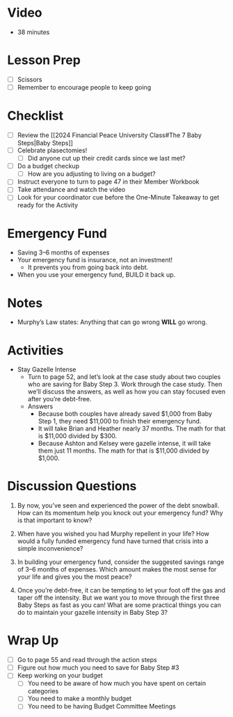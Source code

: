 # Video
- 38 minutes

# Lesson Prep
- [ ] Scissors
- [ ] Remember to encourage people to keep going

# Checklist
- [ ] Review the [[2024 Financial Peace University Class#The 7 Baby Steps|Baby Steps]]
- [ ] Celebrate plasectomies!
	- [ ] Did anyone cut up their credit cards since we last met?
- [ ] Do a budget checkup
	- [ ] How are you adjusting to living on a budget?
- [ ] Instruct everyone to turn to page 47 in their Member Workbook
- [ ] Take attendance and watch the video
- [ ] Look for your coordinator cue before the One-Minute Takeaway to get ready for the Activity

# Emergency Fund
- Saving 3–6 months of expenses
- Your emergency fund is insurance, not an investment! 
	- It prevents you from going back into debt.
- When you use your emergency fund, BUILD it back up.

# Notes
- Murphy’s Law states: Anything that can go wrong **WILL** go wrong.

# Activities
- Stay Gazelle Intense
	- Turn to page 52, and let’s look at the case study about two couples who are saving for Baby Step 3. Work through the case study. Then we’ll discuss the answers, as well as how you can stay focused even after you’re debt-free.
	- Answers
		- Because both couples have already saved $1,000 from Baby Step 1, they need $11,000 to finish their emergency fund. 
		- It will take Brian and Heather nearly 37 months. The math for that is $11,000 divided by $300. 
		- Because Ashton and Kelsey were gazelle intense, it will take them just 11 months. The math for that is $11,000 divided by $1,000.

# Discussion Questions
1. By now, you’ve seen and experienced the power of the debt snowball. How can its momentum help you knock out your emergency fund? Why is that important to know? 

2. When have you wished you had Murphy repellent in your life? How would a fully funded emergency fund have turned that crisis into a simple inconvenience? 

3. In building your emergency fund, consider the suggested savings range of 3–6 months of expenses. Which amount makes the most sense for your life and gives you the most peace? 

4. Once you’re debt-free, it can be tempting to let your foot off the gas and taper off the intensity. But we want you to move through the first three Baby Steps as fast as you can! What are some practical things you can do to maintain your gazelle intensity in Baby Step 3?

# Wrap Up
- [ ] Go to page 55 and read through the action steps
- [ ] Figure out how much you need to save for Baby Step #3
- [ ] Keep working on your budget
	- [ ] You need to be aware of how much you have spent on certain categories
	- [ ] You need to make a monthly budget
	- [ ] You need to be having Budget Committee Meetings 